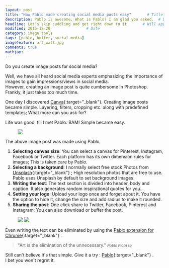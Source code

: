 ```yaml
---
layout: post
title: "How Pablo made creating social media posts easy"       # Title of the post
description: Pablo is awesome. What is Pablo? I am glad you asked.  # Description of the post, used for Facebook Opengraph & Twitter
headline: Let's skip cuddling and get right down to it       # Will appear in bold letters on top of the post
modified: 2016-12-20                # Date
category: image tools
tags: [pablo, buffer, social media]
imagefeature: art_wall.jpg
comments: true
mathjax:
---
```

Do you create image posts for social media?

Well, we have all heard social media experts emphasizing the importance of images 
to gain impressions/views in social media. 
<br>However, creating an image post is quite cumbersome in Photoshop. Frankly, it just takes too much time.

<!--excerpt-->

One day I discovered [Canva](https://www.canva.com/ "Canva"){:target="_blank"}. Creating image posts became simple. Layering, filters, cropping etc. along
with predefined templates; What more can you ask for?
    
Life was good, till I met Pablo. BAM! Simple became easy.

<figure>
	<a href="{{ site.url }}/images/gallery/pablo_posts.png"><img src="{{ site.url }}/images/gallery/pablo_posts.png"></a>
</figure>

The above image post was made using Pablo.

1. <b>Selecting canvas size</b>: You can select a canvas for Pinterest, Instagram, Facebook or 
Twitter. Each platform has its own dimension rules for images; This is taken care by Pablo.
1. <b>Selecting a background</b>: I normally select free stock Photos from [Unsplash](https://unsplash.com/ "Unsplash"){:target="_blank"} ; High resolution 
photos that are free to use. Pablo uses Unsplash by default to set background images. 
1. <b>Writing the text</b>: The text section is divided into header, body and caption. 
It also generates random inspirational quotes for you.
1. <b>Setting your logo</b>: Upload your logo once and forget about it. You have the option to 
hide it, change the size and add radius to make it rounded. 
1. <b>Sharing the post</b>: One click share to 
Twitter, Facebook, Pinterest and Instagram; You can also download or buffer the post.


<figure class="half">
	<a href="{{ site.url }}/images/gallery/pablo1.png"><img src="{{ site.url }}/images/gallery/pablo1.png"></a>
	<a href="{{ site.url }}/images/gallery/pablo2.png"><img src="{{ site.url }}/images/gallery/pablo2.png"></a>
</figure>

Even writing the text can be eliminated by using 
the [Pablo extension for Chrome](https://chrome.google.com/webstore/detail/pablo/gfpibnlcombjoeejlongmihndgkpnjjo "Pablo extension for Chrome"){:target="_blank"} . 

>&quot;Art is the elimination of the unnecessary.&quot;
><small><cite title="Pablo Picasso">Pablo Picasso</cite></small>

Still can't believe it's that simple. Give it a try : [Pablo](https://pablo.buffer.com/ "Pablo"){:target="_blank"} . <br>I bet you won't regret it.

 

